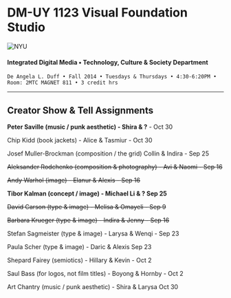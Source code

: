 # DM-UY 1123 Visual Foundation Studio

![NYU](http://ws2.polishedsolid.com/de/nyu_soe_logo.png)
#### Integrated Digital Media • Technology, Culture & Society Department

    De Angela L. Duff • Fall 2014 • Tuesdays & Thursdays • 4:30-6:20PM • Room: 2MTC MAGNET 811 • 3 credit hrs

---

## Creator Show & Tell Assignments

**Peter Saville (music / punk aesthetic) - Shira & ?** - Oct 30

Chip Kidd (book jackets) - Alice & Tasmiur - Oct 30

Josef Muller-Brockman (composition / the grid) Collin & Indira - Sep 25

~~Aleksander Rodchenko (composition & photography) - Avi & Naomi - Sep 16~~

~~Andy Warhol (image) - Elanur & Alexis - Sep 16~~

**Tibor Kalman (concept / image) - Michael Li & ? Sep 25**

~~David Carson (type & image) - Melisa & Omayeli -  Sep 9~~

~~Barbara Krueger (type & image) - Indira & Jenny - Sep 16~~

Stefan Sagmeister (type & image) - Larysa & Wenqi - Sep 23

Paula Scher (type & image) - Daric & Alexis Sep 23

Shepard Fairey (semiotics) - Hillary & Kevin - Oct 2

Saul Bass (for logos, not film titles) - Boyong & Hornby - Oct 2

Art Chantry (music / punk aesthetic) - Shira & Larysa Oct 30